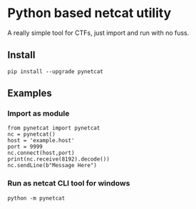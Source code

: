 

# Python based netcat utility

A really simple tool for CTFs, just import and run with no fuss.

## Install
`pip install --upgrade pynetcat`

## Examples
### Import as module
```
from pynetcat import pynetcat
nc = pynetcat()
host = 'example.host'
port = 9999
nc.connect(host,port)
print(nc.receive(8192).decode())
nc.sendLine(b"Message Here")
```
### Run as netcat CLI tool for windows
`python -m pynetcat`
